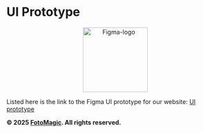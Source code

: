 # UI Prototype

<p align="center">
  <img src="https://github.com/user-attachments/assets/22865ecd-8a4b-4ddc-9760-da6b557ff058" alt="Figma-logo" width="150"/>
</p>

Listed here is the link to the Figma UI prototype for our website: [UI prototype](https://www.figma.com/proto/T1hMRncK1jdkp7XhticoFF/CSC-307-Final-Project?node-id=1059-468490&p=f&t=BN05iJQwuJRAE7r8-1&scaling=contain&content-scaling=fixed&page-id=0%3A1&starting-point-node-id=1059%3A468490)

**© 2025 [FotoMagic](https://ambitious-dune-0f7fde21e.6.azurestaticapps.net/). All rights reserved.**
